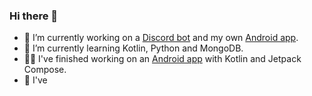 ### Hi there 👋

<!--**TheJosuep/TheJosuep** is a ✨ _special_ ✨ repository because its `README.md` (this file) appears on your GitHub profile.-->

- 🔭 I’m currently working on a [Discord bot](https://github.com/TheJosuep/ChisatoBot) and my own [Android app](https://github.com/TheJosuep/NoteTasks).
- 🌱 I’m currently learning Kotlin, Python and MongoDB.
- 👷‍♂️ I've finished working on an [Android app](https://github.com/DarcoProgramador/Hartarte) with Kotlin and Jetpack Compose.
- 🥀 I've 
